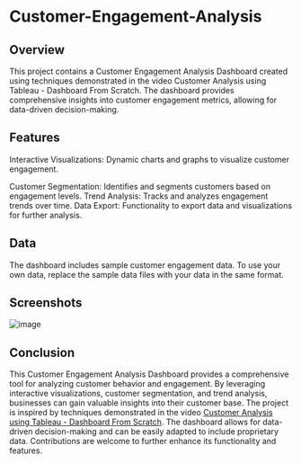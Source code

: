 # Customer-Engagement-Analysis
## Overview
This project contains a Customer Engagement Analysis Dashboard created using techniques demonstrated in the video Customer Analysis using Tableau - Dashboard From Scratch. The dashboard provides comprehensive insights into customer engagement metrics, allowing for data-driven decision-making.


## Features
Interactive Visualizations: Dynamic charts and graphs to visualize customer engagement.

Customer Segmentation: Identifies and segments customers based on engagement levels.
Trend Analysis: Tracks and analyzes engagement trends over time.
Data Export: Functionality to export data and visualizations for further analysis.

## Data
The dashboard includes sample customer engagement data. To use your own data, replace the sample data files with your data in the same format.



## Screenshots
![image](https://github.com/AjithkumarSukumar23/Customer-Engagement-Analysis/assets/161398931/8c13afbc-a495-4f07-9936-9a6101135308)


## Conclusion

This Customer Engagement Analysis Dashboard provides a comprehensive tool for analyzing customer behavior and engagement. By leveraging interactive visualizations, customer segmentation, and trend analysis, businesses can gain valuable insights into their customer base. The project is inspired by techniques demonstrated in the video [Customer Analysis using Tableau - Dashboard From Scratch](https://www.youtube.com/watch?v=_qReGTOrKTk). The dashboard allows for data-driven decision-making and can be easily adapted to include proprietary data. Contributions are welcome to further enhance its functionality and features.
